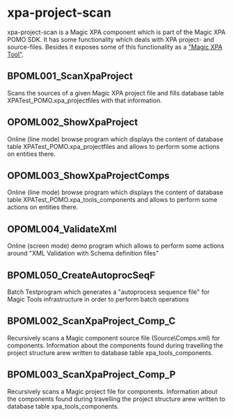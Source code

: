 # xpa-project-scan

xpa-project-scan is a Magic XPA component which is part of the Magic XPA POMO SDK. It has some functionality which deals with XPA project- and source-files. Besides it exposes some of this functionality as a ["Magic XPA Tool"](/Doc/Samples/Misc/xpa_tools_infrastructure.md).  

## BPOML001_ScanXpaProject
Scans the sources of a given Magic XPA project file and fills database table XPATest_POMO.xpa_projectfiles with that information.  

## OPOML002_ShowXpaProject
Online (line mode) browse program which displays the content of database table XPATest_POMO.xpa_projectfiles and allows to perform some actions on entities there.  

## OPOML003_ShowXpaProjectComps
Online (line mode) browse program which displays the content of database table XPATest_POMO.xpa_tools_components and allows to perform some actions on entities there.  

## OPOML004_ValidateXml
Online (screen mode) demo program which allows to perform some actions around "XML Validation with Schema definition files"  

## BPOML050_CreateAutoprocSeqF
Batch Testprogram which generates a "autoprocess sequence file" for Magic Tools infrastructure in order to perform batch operations

## BPOML002_ScanXpaProject_Comp_C
Recursively scans a Magic component source file (Source\Comps.xml) for components. Information about the components found during travelling the project structure arew written to database table xpa_tools_components.  

## BPOML003_ScanXpaProject_Comp_P
Recursively scans a Magic project file for components. Information about the components found during travelling the project structure arew written to database table xpa_tools_components.  

